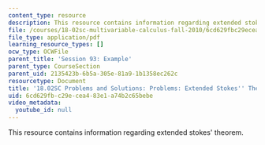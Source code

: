 ```yaml
---
content_type: resource
description: This resource contains information regarding extended stokes' theorem.
file: /courses/18-02sc-multivariable-calculus-fall-2010/6cd629fbc29ecea483e1a74b2c65bebe_MIT18_02SC_pb_93_comb.pdf
file_type: application/pdf
learning_resource_types: []
ocw_type: OCWFile
parent_title: 'Session 93: Example'
parent_type: CourseSection
parent_uid: 2135423b-6b5a-305e-81a9-1b1358ec262c
resourcetype: Document
title: '18.02SC Problems and Solutions: Problems: Extended Stokes'' Theorem'
uid: 6cd629fb-c29e-cea4-83e1-a74b2c65bebe
video_metadata:
  youtube_id: null
---
```

This resource contains information regarding extended stokes' theorem.

